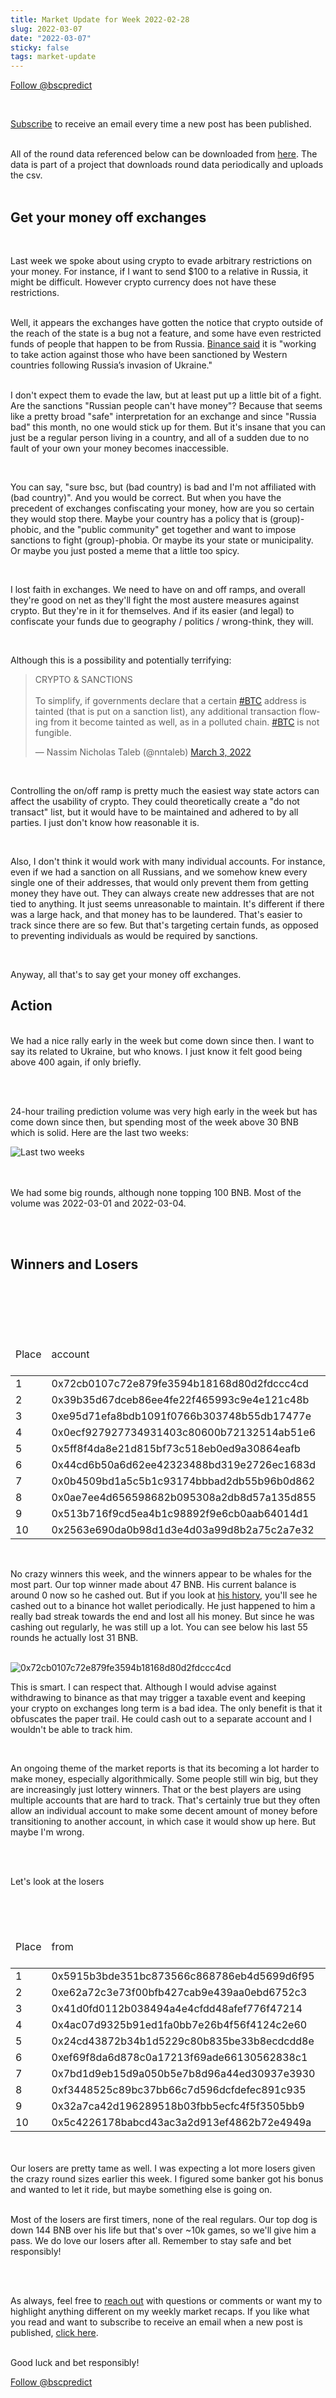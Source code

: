 ```yaml
---
title: Market Update for Week 2022-02-28
slug: 2022-03-07
date: "2022-03-07"
sticky: false
tags: market-update
---
```

<a href="https://twitter.com/bscpredict?ref_src=twsrc%5Etfw" class="twitter-follow-button" data-show-count="false">Follow @bscpredict</a><script async src="https://platform.twitter.com/widgets.js" charset="utf-8"></script>

<br/>

<a class="underline" href="https://forms.zohopublic.com/contact631/form/BSCPredictMailingList/formperma/FfjprXQKPkAZNTCcpdNfWQfMlHQvkuBkPvEldZqsUWs">Subscribe</a> to receive an email every time a new post has been published.

<br/>
All of the round data referenced below can be downloaded from <a class="underline" href="https://github.com/bsc-predict/bsc-predict-updater/tree/master/data/v2/main">here</a>. The data is part of a project that downloads round data periodically and uploads the csv.
<br/><br/>

<h2 class="text-2xl underline">Get your money off exchanges</h2>
<br/>

Last week we spoke about using crypto to evade arbitrary restrictions on your money. For instance, if I want to send $100 to a relative in Russia, it might be difficult. However crypto currency does not have these restrictions.

<br/>
Well, it appears the exchanges have gotten the notice that crypto outside of the reach of the state is a bug not a feature, and some have even restricted funds of people that happen to be from Russia. <a href="https://www.wsj.com/livecoverage/russia-ukraine-latest-news-2022-02-26/card/crypto-exchange-binance-says-it-is-taking-steps-against-sanction-targets-P8TSn40r41XhFvMaXsEi" class="underline">Binance said</a> it is "working to take action against those who have been sanctioned by Western countries following Russia’s invasion of Ukraine."


<br/>
<br/>

I don't expect them to evade the law, but at least put up a little bit of a fight. Are the sanctions "Russian people can't have money"? Because that seems like a pretty broad "safe" interpretation for an exchange and since "Russia bad" this month, no one would stick up for them. But it's insane that you can just be a regular person living in a country, and all of a sudden due to no fault of your own your money becomes inaccessible.

<br/>

You can say, "sure bsc, but (bad country) is bad and I'm not affiliated with (bad country)". And you would be correct. But when you have the precedent of exchanges confiscating your money, how are you so certain they would stop there. Maybe your country has a policy that is (group)-phobic, and the "public community" get together and want to impose sanctions to fight (group)-phobia. Or maybe its your state or municipality. Or maybe you just posted a meme that a little too spicy.


<br/>

I lost faith in exchanges. We need to have on and off ramps, and overall they're good on net as they'll fight the most austere measures against crypto. But they're in it for themselves. And if its easier (and legal) to confiscate your funds due to geography / politics / wrong-think, they will.


<br/>

Although this is a possibility and potentially terrifying:
<br/>

<blockquote class="twitter-tweet"><p lang="en" dir="ltr">CRYPTO &amp; SANCTIONS<br><br>To simplify, if governments declare that a certain <a href="https://twitter.com/hashtag/BTC?src=hash&amp;ref_src=twsrc%5Etfw">#BTC</a> address is tainted (that is put on a sanction list), any additional transaction flowing from it become tainted as well, as in a polluted chain. <a href="https://twitter.com/hashtag/BTC?src=hash&amp;ref_src=twsrc%5Etfw">#BTC</a> is not fungible.</p>&mdash; Nassim Nicholas Taleb (@nntaleb) <a href="https://twitter.com/nntaleb/status/1499501613093949451?ref_src=twsrc%5Etfw">March 3, 2022</a></blockquote> <script async src="https://platform.twitter.com/widgets.js" charset="utf-8"></script> 

<br/>


Controlling the on/off ramp is pretty much the easiest way state actors can affect the usability of crypto. They could theoretically create a "do not transact" list, but it would have to be maintained and adhered to by all parties. I just don't know how reasonable it is. 

<br/>

Also, I don't think it would work with many individual accounts. For instance, even if we had a sanction on all Russians, and we somehow knew every single one of their addresses, that would only prevent them from getting money they have out. They can always create new addresses that are not tied to anything. It just seems unreasonable to maintain. It's different if there was a large hack, and that money has to be laundered. That's easier to track since there are so few. But that's targeting certain funds, as opposed to preventing individuals as would be required by sanctions.

<br/>

Anyway, all that's to say get your money off exchanges.

<div class="divider"></div>




<h2 class="text-2xl underline">Action</h2>

<br/>
We had a nice rally early in the week but come down since then. I want to say its related to Ukraine, but who knows. I just know it felt good being above 400 again, if only briefly.

<br/><br/>

24-hour trailing prediction volume was very high early in the week but has come down since then, but spending most of the week above 30 BNB which is solid. Here are the last two weeks:

<img src="https://i.imgur.com/SADLcMf.png" alt="Last two weeks">



<br/><br/>
We had some big rounds, although none topping 100 BNB. Most of the volume was 2022-03-01 and 2022-03-04.


<br/><br/>

<div class="divider"></div>
<h2 class="text-2xl underline">Winners and Losers</h2>


<br/>



<br/><br/>

<table class="table w-screen">
  <thead>
    <tr><td>Place</td><td>account</td><td>games played</td><td>won</td><td>won USD</td><td>Winnings Even Money</td><td>Average bet size</td></tr>
  </thead>

  <tbody>
<tr><td>1</td><td>0x72cb0107c72e879fe3594b18168d80d2fdccc4cd</td><td>105</td><td>47.62</td><td> 18,096</td><td>7.07</td><td>3.26</td></tr>
<tr><td>2</td><td>0x39b35d67dceb86ee4fe22f465993c9e4e121c48b</td><td>139</td><td>39.86</td><td> 15,147</td><td>10.46</td><td>3.8</td></tr>
<tr><td>3</td><td>0xe95d71efa8bdb1091f0766b303748b55db17477e</td><td>171</td><td>39.17</td><td> 14,884</td><td>6.55</td><td>1.04</td></tr>
<tr><td>4</td><td>0x0ecf927927734931403c80600b72132514ab51e6</td><td>89</td><td>31.02</td><td>  11,788</td><td>12.94</td><td>2.11</td></tr>
<tr><td>5</td><td>0x5ff8f4da8e21d815bf73c518eb0ed9a30864eafb</td><td>374</td><td>29.72</td><td> 11,292</td><td>30.87</td><td>1.53</td></tr>
<tr><td>6</td><td>0x44cd6b50a6d62ee42323488bd319e2726ec1683d</td><td>215</td><td>27.29</td><td> 10,370</td><td>4.88</td><td>1.82</td></tr>
<tr><td>7</td><td>0x0b4509bd1a5c5b1c93174bbbad2db55b96b0d862</td><td>248</td><td>27.0</td><td>  10,260</td><td>34.47</td><td>0.55</td></tr>
<tr><td>8</td><td>0x0ae7ee4d656598682b095308a2db8d57a135d855</td><td>52</td><td>26.62</td><td>  10,117</td><td>0.58</td><td>1.28</td></tr>
<tr><td>9</td><td>0x513b716f9cd5ea4b1c98892f9e6cb0aab64014d1</td><td>51</td><td>26.52</td><td>  10,078</td><td>1.93</td><td>2.54</td></tr>
<tr><td>10</td><td>0x2563e690da0b98d1d3e4d03a99d8b2a75c2a7e32</td><td>404</td><td>24.14</td><td>9,175</td><td>6.63</td><td>1.98</td></tr>
  </tbody>
</table>


<br/>

No crazy winners this week, and the winners appear to be whales for the most part. Our top winner made about 47 BNB. His current balance is around 0 now so he cashed out. But if you look at <a href="https://bscscan.com/txs?a=0x72cb0107c72e879fe3594b18168d80d2fdccc4cd" class="underline">his history</a>, you'll see he cashed out to a binance hot wallet periodically. He just happened to him a really bad streak towards the end and lost all his money. But since he was cashing out regularly, he was still up a lot. You can see below his last 55 rounds he actually lost 31 BNB.

<br/>

<img src="https://i.imgur.com/ToQh4hb.png" alt="0x72cb0107c72e879fe3594b18168d80d2fdccc4cd"/>

<br/>


This is smart. I can respect that. Although I would advise against withdrawing to binance as that may trigger a taxable event and keeping your crypto on exchanges long term is a bad idea. The only benefit is that it obfuscates the paper trail. He could cash out to a separate account and I wouldn't be able to track him.


<br/>


An ongoing theme of the market reports is that its becoming a lot harder to make money, especially algorithmically. Some people still win big, but they are increasingly just lottery winners. That or the best players are using multiple accounts that are hard to track. That's certainly true but they often allow an individual account to make some decent amount of money before transitioning to another account, in which case it would show up here. But maybe I'm wrong.


<br/><br/>

Let's look at the losers

<br/><br/>

<table class="table w-screen">
  <thead>
    <tr><td>Place</td><td>from</td><td>games played</td><td>won</td><td>won USD</td><td>Winnings Even Money</td><td>Average bet size</td></tr>
  </thead>
    <tbody>
<tr><td>1</td><td>0x5915b3bde351bc873566c868786eb4d5699d6f95</td><td>327</td><td>-51.18</td><td> -19,448.0</td><td>-16.1</td><td>2.57</td></tr>
<tr><td>2</td><td>0xe62a72c3e73f00bfb427cab9e439aa0ebd6752c3</td><td>28</td><td>-51.14</td><td>  -19,433.0</td><td>-6.72</td><td>4.29</td></tr>
<tr><td>3</td><td>0x41d0fd0112b038494a4e4cfdd48afef776f47214</td><td>962</td><td>-43.58</td><td> -16,562.0</td><td>-52.26</td><td>0.95</td></tr>
<tr><td>4</td><td>0x4ac07d9325b91ed1fa0bb7e26b4f56f4124c2e60</td><td>215</td><td>-43.57</td><td> -16,556.0</td><td>-26.86</td><td>1.66</td></tr>
<tr><td>5</td><td>0x24cd43872b34b1d5229c80b835be33b8ecdcdd8e</td><td>397</td><td>-40.88</td><td> -15,536.0</td><td>-25.22</td><td>2.43</td></tr>
<tr><td>6</td><td>0xef69f8da6d878c0a17213f69ade66130562838c1</td><td>285</td><td>-39.15</td><td> -14,877.0</td><td>-9.34</td><td>0.95</td></tr>
<tr><td>7</td><td>0x7bd1d9eb15d9a050b5e7b8d96a44ed30937e3930</td><td>248</td><td>-38.65</td><td> -14,687.0</td><td>-28.52</td><td>1.11</td></tr>
<tr><td>8</td><td>0xf3448525c89bc37bb66c7d596dcfdefec891c935</td><td>212</td><td>-36.65</td><td> -13,927.0</td><td>8.54	1</td><td>17</td></tr>
<tr><td>9</td><td>0x32a7ca42d196289518b03fbb5ecfc4f5f3505bb9</td><td>396</td><td>-36.29</td><td> -13,792.0</td><td>-7.53</td><td>2.04</td></tr>
<tr><td>10</td><td>0x5c4226178babcd43ac3a2d913ef4862b72e4949a</td><td>281</td><td>-35.99</td><td>-13,677.0</td><td>-35.78</td><td>1.61</td></tr>
  </tbody>
</table>


<br/><br/>
Our losers are pretty tame as well. I was expecting a lot more losers given the crazy round sizes earlier this week. I figured some banker got his bonus and wanted to let it ride, but maybe something else is going on. 
<br/><br/>

Most of the losers are first timers, none of the real regulars. Our top dog is down 144 BNB over his life but that's over ~10k games, so we'll give him a pass. We do love our losers after all. Remember to stay safe and bet responsibly!

<br/><br/>

As always, feel free to <a class="underline" href="mailto:contact@bscpredict.com">reach out</a> with questions or comments or want my to highlight anything different on my weekly market recaps. If you like what you read and want to subscribe to receive an email when a new post is published, <a class="underline" href="https://forms.zoho.com/contact631/form/BSCPredictMailingList">click here</a>.
<br/><br/>

Good luck and bet responsibly!
<div class="divider"></div>

<a href="https://twitter.com/bscpredict?ref_src=twsrc%5Etfw" class="twitter-follow-button" data-show-count="false">Follow @bscpredict</a><script async src="https://platform.twitter.com/widgets.js" charset="utf-8"></script>